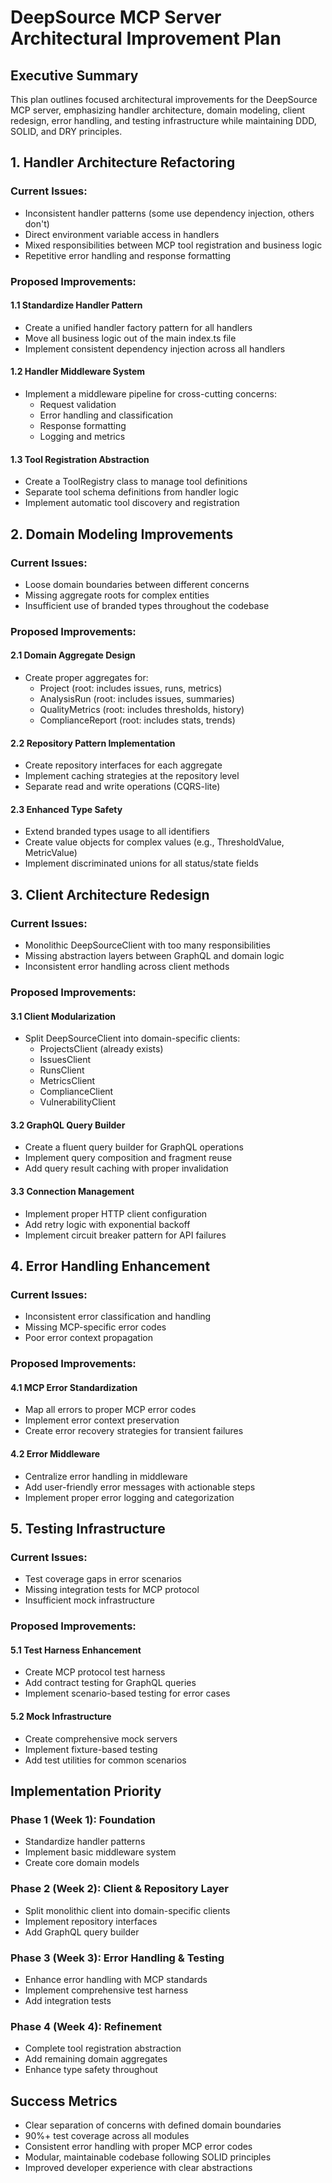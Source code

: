 # DeepSource MCP Server Architectural Improvement Plan

## Executive Summary

This plan outlines focused architectural improvements for the DeepSource MCP server, emphasizing handler architecture, domain modeling, client redesign, error handling, and testing infrastructure while maintaining DDD, SOLID, and DRY principles.

## 1. Handler Architecture Refactoring

### Current Issues:
- Inconsistent handler patterns (some use dependency injection, others don't)
- Direct environment variable access in handlers
- Mixed responsibilities between MCP tool registration and business logic
- Repetitive error handling and response formatting

### Proposed Improvements:

#### 1.1 Standardize Handler Pattern
- Create a unified handler factory pattern for all handlers
- Move all business logic out of the main index.ts file
- Implement consistent dependency injection across all handlers

#### 1.2 Handler Middleware System
- Implement a middleware pipeline for cross-cutting concerns:
  - Request validation
  - Error handling and classification
  - Response formatting
  - Logging and metrics

#### 1.3 Tool Registration Abstraction
- Create a ToolRegistry class to manage tool definitions
- Separate tool schema definitions from handler logic
- Implement automatic tool discovery and registration

## 2. Domain Modeling Improvements

### Current Issues:
- Loose domain boundaries between different concerns
- Missing aggregate roots for complex entities
- Insufficient use of branded types throughout the codebase

### Proposed Improvements:

#### 2.1 Domain Aggregate Design
- Create proper aggregates for:
  - Project (root: includes issues, runs, metrics)
  - AnalysisRun (root: includes issues, summaries)
  - QualityMetrics (root: includes thresholds, history)
  - ComplianceReport (root: includes stats, trends)

#### 2.2 Repository Pattern Implementation
- Create repository interfaces for each aggregate
- Implement caching strategies at the repository level
- Separate read and write operations (CQRS-lite)

#### 2.3 Enhanced Type Safety
- Extend branded types usage to all identifiers
- Create value objects for complex values (e.g., ThresholdValue, MetricValue)
- Implement discriminated unions for all status/state fields

## 3. Client Architecture Redesign

### Current Issues:
- Monolithic DeepSourceClient with too many responsibilities
- Missing abstraction layers between GraphQL and domain logic
- Inconsistent error handling across client methods

### Proposed Improvements:

#### 3.1 Client Modularization
- Split DeepSourceClient into domain-specific clients:
  - ProjectsClient (already exists)
  - IssuesClient
  - RunsClient
  - MetricsClient
  - ComplianceClient
  - VulnerabilityClient

#### 3.2 GraphQL Query Builder
- Create a fluent query builder for GraphQL operations
- Implement query composition and fragment reuse
- Add query result caching with proper invalidation

#### 3.3 Connection Management
- Implement proper HTTP client configuration
- Add retry logic with exponential backoff
- Implement circuit breaker pattern for API failures

## 4. Error Handling Enhancement

### Current Issues:
- Inconsistent error classification and handling
- Missing MCP-specific error codes
- Poor error context propagation

### Proposed Improvements:

#### 4.1 MCP Error Standardization
- Map all errors to proper MCP error codes
- Implement error context preservation
- Create error recovery strategies for transient failures

#### 4.2 Error Middleware
- Centralize error handling in middleware
- Add user-friendly error messages with actionable steps
- Implement proper error logging and categorization

## 5. Testing Infrastructure

### Current Issues:
- Test coverage gaps in error scenarios
- Missing integration tests for MCP protocol
- Insufficient mock infrastructure

### Proposed Improvements:

#### 5.1 Test Harness Enhancement
- Create MCP protocol test harness
- Add contract testing for GraphQL queries
- Implement scenario-based testing for error cases

#### 5.2 Mock Infrastructure
- Create comprehensive mock servers
- Implement fixture-based testing
- Add test utilities for common scenarios

## Implementation Priority

### Phase 1 (Week 1): Foundation
- Standardize handler patterns
- Implement basic middleware system
- Create core domain models

### Phase 2 (Week 2): Client & Repository Layer
- Split monolithic client into domain-specific clients
- Implement repository interfaces
- Add GraphQL query builder

### Phase 3 (Week 3): Error Handling & Testing
- Enhance error handling with MCP standards
- Implement comprehensive test harness
- Add integration tests

### Phase 4 (Week 4): Refinement
- Complete tool registration abstraction
- Add remaining domain aggregates
- Enhance type safety throughout

## Success Metrics

- Clear separation of concerns with defined domain boundaries
- 90%+ test coverage across all modules
- Consistent error handling with proper MCP error codes
- Modular, maintainable codebase following SOLID principles
- Improved developer experience with clear abstractions